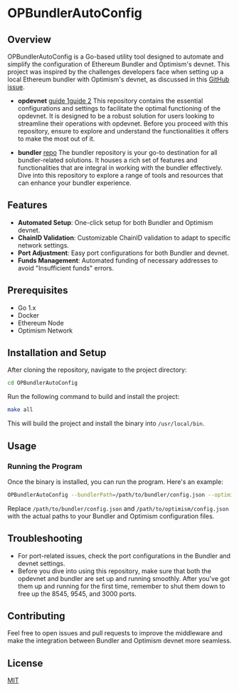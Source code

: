 # OPBundlerAutoConfig

## Overview

OPBundlerAutoConfig is a Go-based utility tool designed to automate and simplify the configuration of Ethereum Bundler and Optimism's devnet. This project was inspired by the challenges developers face when setting up a local Ethereum bundler with Optimism's devnet, as discussed in this [GitHub issue](https://github.com/ethereum-optimism/optimism/issues/6450#issuecomment-1705973174).

- **opdevnet** [guide 1](https://community.optimism.io/docs/developers/build/dev-node/#do-i-need-this)[guide 2](https://github.com/ethereum-optimism/optimism/issues/6976#issuecomment-1690628412)
This repository contains the essential configurations and settings to facilitate the optimal functioning of the opdevnet. It is designed to be a robust solution for users looking to streamline their operations with opdevnet. Before you proceed with this repository, ensure to explore and understand the functionalities it offers to make the most out of it.

- **bundler** [repo](https://github.com/eth-infinitism/bundler)
The bundler repository is your go-to destination for all bundler-related solutions. It houses a rich set of features and functionalities that are integral in working with the bundler effectively. Dive into this repository to explore a range of tools and resources that can enhance your bundler experience.

## Features

- **Automated Setup**: One-click setup for both Bundler and Optimism devnet.
- **ChainID Validation**: Customizable ChainID validation to adapt to specific network settings.
- **Port Adjustment**: Easy port configurations for both Bundler and devnet.
- **Funds Management**: Automated funding of necessary addresses to avoid "Insufficient funds" errors.

## Prerequisites

- Go 1.x
- Docker
- Ethereum Node
- Optimism Network

## Installation and Setup

After cloning the repository, navigate to the project directory:

```bash
cd OPBundlerAutoConfig
```

Run the following command to build and install the project:

```bash
make all
```

This will build the project and install the binary into `/usr/local/bin`.

## Usage

### Running the Program

Once the binary is installed, you can run the program. Here's an example:

```bash
OPBundlerAutoConfig --bundlerPath=/path/to/bundler/config.json --optimismPath=/path/to/optimism/config.json
```

Replace `/path/to/bundler/config.json` and `/path/to/optimism/config.json` with the actual paths to your Bundler and Optimism configuration files.

## Troubleshooting

- For port-related issues, check the port configurations in the Bundler and devnet settings.
- Before you dive into using this repository, make sure that both the opdevnet and bundler are set up and running smoothly. After you've got them up and running for the first time, remember to shut them down to free up the 8545, 9545, and 3000 ports.

## Contributing

Feel free to open issues and pull requests to improve the middleware and make the integration between Bundler and Optimism devnet more seamless.

## License

[MIT](LICENSE)
